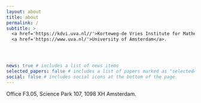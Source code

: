 ```yaml
---
layout: about
title: about
permalink: /
subtitle: >
  <a href='https://kdvi.uva.nl//'>Korteweg-de Vries Institute for Mathematics</a>,
  <a href='https://www.uva.nl/'>University of Amsterdam</a>.




news: true # includes a list of news items
selected_papers: false # includes a list of papers marked as "selected={true}"
social: false # includes social icons at the bottom of the page
---
```

Office F3.05, Science Park 107, 1098 XH Amsterdam.
